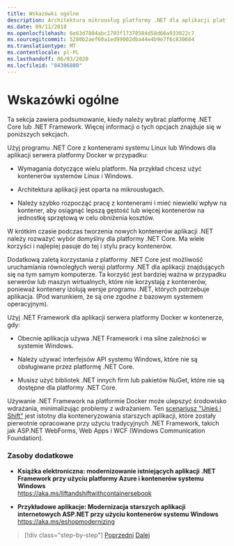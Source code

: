 ```yaml
---
title: Wskazówki ogólne
description: Architektura mikrousług platformy .NET dla aplikacji platformy .NET w kontenerze | Ogólne wskazówki
ms.date: 09/11/2018
ms.openlocfilehash: 6e63d7804abc1703f17378584d58d66a933022c7
ms.sourcegitcommit: 5280b2aef60a1ed99002dba44e4b9e7f6c830604
ms.translationtype: MT
ms.contentlocale: pl-PL
ms.lasthandoff: 06/03/2020
ms.locfileid: "84306880"
---
```

# <a name="general-guidance"></a>Wskazówki ogólne

Ta sekcja zawiera podsumowanie, kiedy należy wybrać platformę .NET Core lub .NET Framework. Więcej informacji o tych opcjach znajduje się w poniższych sekcjach.

Użyj programu .NET Core z kontenerami systemu Linux lub Windows dla aplikacji serwera platformy Docker w przypadku:

- Wymagania dotyczące wielu platform. Na przykład chcesz użyć kontenerów systemów Linux i Windows.

- Architektura aplikacji jest oparta na mikrousługach.

- Należy szybko rozpocząć pracę z kontenerami i mieć niewielki wpływ na kontener, aby osiągnąć lepszą gęstość lub więcej kontenerów na jednostkę sprzętową w celu obniżenia kosztów.

W krótkim czasie podczas tworzenia nowych kontenerów aplikacji .NET należy rozważyć wybór domyślny dla platformy .NET Core. Ma wiele korzyści i najlepiej pasuje do tej i stylu pracy kontenerów.

Dodatkową zaletą korzystania z platformy .NET Core jest możliwość uruchamiania równoległych wersji platformy .NET dla aplikacji znajdujących się na tym samym komputerze. Ta korzyść jest bardziej ważna w przypadku serwerów lub maszyn wirtualnych, które nie korzystają z kontenerów, ponieważ kontenery izolują wersje programu .NET, których potrzebuje aplikacja. (Pod warunkiem, że są one zgodne z bazowym systemem operacyjnym).

Użyj .NET Framework dla aplikacji serwera platformy Docker w kontenerze, gdy:

- Obecnie aplikacja używa .NET Framework i ma silne zależności w systemie Windows.

- Należy używać interfejsów API systemu Windows, które nie są obsługiwane przez platformę .NET Core.

- Musisz użyć bibliotek .NET innych firm lub pakietów NuGet, które nie są dostępne dla platformy .NET Core.

Używanie .NET Framework na platformie Docker może ulepszyć środowisko wdrażania, minimalizując problemy z wdrażaniem. Ten [scenariusz "Unieś i Shift"](https://aka.ms/liftandshiftwithcontainersebook) jest istotny dla konteneryzowania starszych aplikacji, które zostały pierwotnie opracowane przy użyciu tradycyjnych .NET Framework, takich jak ASP.NET WebForms, Web Apps i WCF (Windows Communication Foundation).

### <a name="additional-resources"></a>Zasoby dodatkowe

- **Książka elektroniczna: modernizowanie istniejących aplikacji .NET Framework przy użyciu platformy Azure i kontenerów systemu Windows**  
    <https://aka.ms/liftandshiftwithcontainersebook>

- **Przykładowe aplikacje: Modernizacja starszych aplikacji internetowych ASP.NET przy użyciu kontenerów systemu Windows**  
    <https://aka.ms/eshopmodernizing>

>[!div class="step-by-step"]
>[Poprzedni](index.md) 
> [Dalej](net-core-container-scenarios.md)
